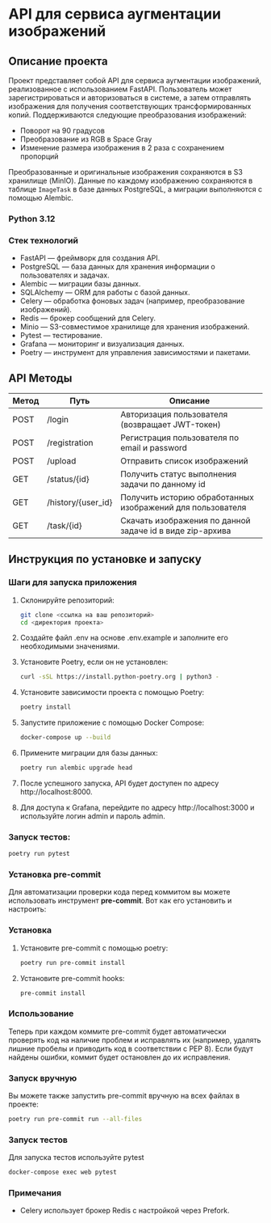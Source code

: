 # API для сервиса аугментации изображений

## Описание проекта

Проект представляет собой API для сервиса аугментации изображений, реализованное с использованием FastAPI. Пользователь может зарегистрироваться и авторизоваться в системе, а затем отправлять изображения для получения соответствующих трансформированных копий. Поддерживаются следующие преобразования изображений:

- Поворот на 90 градусов
- Преобразование из RGB в Space Gray
- Изменение размера изображения в 2 раза с сохранением пропорций

Преобразованные и оригинальные изображения сохраняются в S3 хранилище (MinIO). Данные по каждому изображению сохраняются в таблице `ImageTask` в базе данных PostgreSQL, а миграции выполняются с помощью Alembic.

### Python 3.12

### Стек технологий

- FastAPI — фреймворк для создания API.
- PostgreSQL — база данных для хранения информации о пользователях и задачах.
- Alembic — миграции базы данных.
- SQLAlchemy — ORM для работы с базой данных.
- Celery — обработка фоновых задач (например, преобразование изображений).
- Redis — брокер сообщений для Celery.
- Minio — S3-совместимое хранилище для хранения изображений.
- Pytest — тестирование.
- Grafana — мониторинг и визуализация данных.
- Poetry — инструмент для управления зависимостями и пакетами.

## API Методы

| Метод | Путь                | Описание                                              |
|-------|--------------------|-------------------------------------------------------|
| POST  | /login             | Авторизация пользователя (возвращает JWT-токен)      |
| POST  | /registration      | Регистрация пользователя по email и password          |
| POST  | /upload            | Отправить список изображений                          |
| GET   | /status/{id}      | Получить статус выполнения задачи по данному id       |
| GET   | /history/{user_id} | Получить историю обработанных изображений для пользователя |
| GET   | /task/{id}        | Скачать изображения по данной задаче id в виде zip-архива |

## Инструкция по установке и запуску

### Шаги для запуска приложения

1. Склонируйте репозиторий:
   ```bash
   git clone <ссылка на ваш репозиторий>
   cd <директория проекта>
   ```

2. Создайте файл .env на основе .env.example и заполните его необходимыми значениями.

3. Установите Poetry, если он не установлен:
   ```bash
   curl -sSL https://install.python-poetry.org | python3 -
   ```

4. Установите зависимости проекта с помощью Poetry:
   ```bash
   poetry install
   ```

5. Запустите приложение с помощью Docker Compose:
   ```bash
   docker-compose up --build
   ```

6. Примените миграции для базы данных:
   ```bash
   poetry run alembic upgrade head
   ```

7. После успешного запуска, API будет доступен по адресу http://localhost:8000.

8. Для доступа к Grafana, перейдите по адресу http://localhost:3000 и используйте логин admin и пароль admin.

### Запуск тестов:
   ```bash
   poetry run pytest
   ```

### Установка pre-commit

Для автоматизации проверки кода перед коммитом вы можете использовать 
инструмент **pre-commit**. Вот как его установить и настроить:

### Установка

1. Установите pre-commit с помощью poetry:
   ```bash
   poetry run pre-commit install
   ```

2. Установите pre-commit hooks:
   ```bash
   pre-commit install
   ```

### Использование

Теперь при каждом коммите pre-commit будет автоматически проверять код на 
наличие проблем и исправлять их (например, удалять лишние пробелы и 
приводить код в соответствии с PEP 8). Если будут найдены ошибки, 
коммит будет остановлен до их исправления.

### Запуск вручную

Вы можете также запустить pre-commit вручную на всех файлах в проекте:
```bash
poetry run pre-commit run --all-files
```

### Запуск тестов

Для запуска тестов используйте pytest
```bash
docker-compose exec web pytest
```

### Примечания
- Celery использует брокер Redis с настройкой через Prefork.
